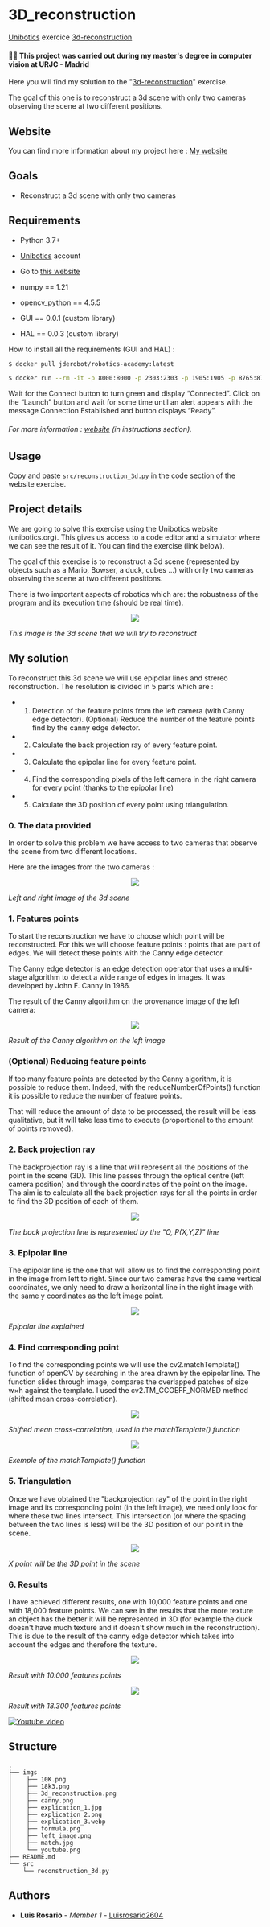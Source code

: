 # 3D_reconstruction
[Unibotics](https://unibotics.org) exercice [3d-reconstruction](https://unibotics.org/academy/exercise/3d_reconstruction/)

#### 👨‍🎓 This project was carried out during my master's degree in computer vision at URJC - Madrid 

Here you will find my solution to the "[3d-reconstruction](https://unibotics.org/academy/exercise/3d_reconstruction/)" exercise.

The goal of this one is to reconstruct a 3d scene with only two cameras observing the scene at two different positions.

## Website

You can find more information about my project here : [My website](https://poubelle2604.wixsite.com/luis-2022-robotica/3d-reconstruction)

## Goals

- Reconstruct a 3d scene with only two cameras

## Requirements

* Python 3.7+
* [Unibotics](https://unibotics.org) account
* Go to [this website](https://unibotics.org/academy/exercise/3d_reconstruction/)


* numpy == 1.21
* opencv_python == 4.5.5
* GUI == 0.0.1 (custom library)
* HAL == 0.0.3 (custom library)


How to install all the requirements (GUI and HAL) :
```bash
$ docker pull jderobot/robotics-academy:latest
```
```bash
$ docker run --rm -it -p 8000:8000 -p 2303:2303 -p 1905:1905 -p 8765:8765 -p 6080:6080 -p 1108:1108 jderobot/robotics-academy
```
Wait for the Connect button to turn green and display “Connected”. Click on the “Launch” button and wait for some time until an alert appears with the message Connection Established and button displays “Ready”.

###### For more information : [website](https://unibotics.org/academy/exercise/3d_reconstruction/) (in instructions section). 

## Usage

Copy and paste ```src/reconstruction_3d.py``` in the code section of the website exercise.

## Project details

We are going to solve this exercise using the Unibotics website (unibotics.org).
This gives us access to a code editor and a simulator where we can see the result of it.
You can find the exercise (link below).

The goal of this exercise is to reconstruct a 3d scene (represented by objects such as a Mario, Bowser, a duck, cubes ...) with only two cameras observing the scene at two different positions.

There is two important aspects of robotics which are: the robustness of the program and its execution time (should be real time).

<p align="center">
  <img src="./imgs/3d_reconstruction.png">
</p>

*This image is the 3d scene that we will try to reconstruct*

## My solution

To reconstruct this 3d scene we will use epipolar lines and strereo reconstruction.
The resolution is divided in 5 parts which are : 
 

- 1) Detection of the feature points from the left camera (with Canny edge detector).
(Optional) Reduce the number of the feature points find by the canny edge detector.
- 2) Calculate the back projection ray of every feature point.
- 3) Calculate the epipolar line for every feature point.
- 4) Find the corresponding pixels of the left camera in the right camera for every point (thanks to the epipolar line)
- 5) Calculate the 3D position of every point using triangulation.


### 0. The data provided

In order to solve this problem we have access to two cameras that observe the scene from two different locations.

Here are the images from the two cameras :

<p align="center">
  <img src="./imgs/left_image.png">
</p>

*Left and right image of the 3d scene*


### 1. Features points

To start the reconstruction we have to choose which point will be reconstructed.
For this we will choose feature points : points that are part of edges.
We will detect these points with the Canny edge detector.

The Canny edge detector is an edge detection operator that uses a multi-stage algorithm to detect a wide range of edges in images.
It was developed by John F. Canny in 1986.

The result of the Canny algorithm on the provenance image of the left camera: 

<p align="center">
  <img src="./imgs/canny.png">
</p>

*Result of the Canny algorithm on the left image*

### (Optional) Reducing feature points

If too many feature points are detected by the Canny algorithm, it is possible to reduce them.
Indeed, with the reduceNumberOfPoints() function it is possible to reduce the number of feature points.

That will reduce the amount of data to be processed, the result will be less qualitative, but it will take less time to execute (proportional to the amount of points removed).

### 2. Back projection ray

The backprojection ray is a line that will represent all the positions of the point in the scene (3D).
This line passes through the optical centre (left camera position) and through the coordinates of the point on the image.
The aim is to calculate all the back projection rays for all the points in order to find the 3D position of each of them.

<p align="center">
  <img src="./imgs/explication_1.png">
</p>

*The back projection line is represented by the "O, P(X,Y,Z)" line*

### 3. Epipolar line

The epipolar line is the one that will allow us to find the corresponding point in the image from left to right.
Since our two cameras have the same vertical coordinates, we only need to draw a horizontal line in the right image with the same y coordinates as the left image point.

<p align="center">
  <img src="./imgs/explication_2.png">
</p>

*Epipolar line explained*

### 4. Find corresponding point

To find the corresponding points we will use the cv2.matchTemplate() function of openCV by searching in the area drawn by the epipolar line.
The function slides through image, compares the overlapped patches of size w×h against the template.
I used the cv2.TM_CCOEFF_NORMED method (shifted mean cross-correlation).

<p align="center">
  <img src="./imgs/formula.png">
</p>

*Shifted mean cross-correlation, used in the matchTemplate() function*

<p align="center">
  <img src="./imgs/match.jpg">
</p>

*Exemple of the matchTemplate() function*

### 5. Triangulation

Once we have obtained the "backprojection ray" of the point in the right image and its corresponding point (in the left image), we need only look for where these two lines intersect.
This intersection (or where the spacing between the two lines is less) will be the 3D position of our point in the scene.

<p align="center">
  <img src="./imgs/explication_3.webp">
</p>

*X point will be the 3D point in the scene*

### 6. Results

I have achieved different results, one with 10,000 feature points and one with 18,000 feature points.
We can see in the results that the more texture an object has the better it will be represented in 3D (for example the duck doesn't have much texture and it doesn't show much in the reconstruction).
This is due to the result of the canny edge detector which takes into account the edges and therefore the texture.

<p align="center">
  <img src="./imgs/10K.png">
</p>

*Result with 10.000 features points*

<p align="center">
  <img src="./imgs/18k3.png">
</p>

*Result with 18.300 features points*

[![Youtube video](./imgs/youtube.png)](https://www.youtube.com/watch?v=jVXUgUmOpTs&ab_channel=Luis)

## Structure

    .
    ├── imgs
    │    ├── 10K.png
    │    ├── 18k3.png
    │    ├── 3d_reconstruction.png
    │    ├── canny.png
    │    ├── explication_1.jpg
    │    ├── explication_2.png
    │    ├── explication_3.webp
    │    ├── formula.png
    │    ├── left_image.png
    │    ├── match.jpg
    │    └── youtube.png
    ├── README.md
    └── src
        └── reconstruction_3d.py


## Authors

* **Luis Rosario** - *Member 1* - [Luisrosario2604](https://github.com/Luisrosario2604)
